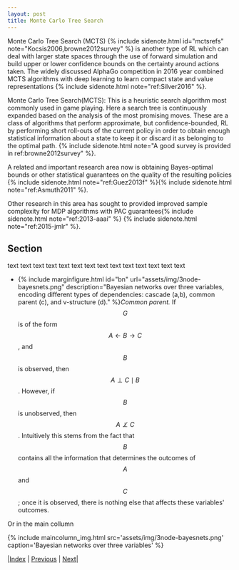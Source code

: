 ```yaml
---
layout: post
title: Monte Carlo Tree Search 
---
```


Monte Carlo Tree Search (MCTS) 
{% include sidenote.html id="mctsrefs" note="Kocsis2006,browne2012survey" %}
is another type of RL which can deal with larger state spaces through the use of forward simulation and build upper or lower confidence bounds on the certainty around actions taken. 
The widely discussed AlphaGo competition in 2016 year combined MCTS algorithms with deep learning to learn compact state and value representations {% include sidenote.html note="ref:Silver2016" %}.

Monte Carlo Tree Search(MCTS): This is a heuristic search algorithm most commonly used in game playing. Here a search tree is continuously expanded based on the analysis of the most promising moves.
These are a class of algorithms that perform approximate, but confidence-bounded, RL by performing short roll-outs of the current policy in order to obtain enough statistical information about a state to keep it or discard it as belonging to the optimal path. {% include sidenote.html note="A good survey is provided in ref:browne2012survey" %}.

A related and important research area now is obtaining Bayes-optimal bounds or other statistical guarantees on the quality of the resulting policies {% include sidenote.html note="ref:Guez2013f" %}{% include sidenote.html note="ref:Asmuth2011" %}. 

Other research in this area has sought to provided improved sample complexity for MDP algorithms with PAC guarantees{% include sidenote.html note="ref:2013-aaai" %} {% include sidenote.html note="ref:2015-jmlr" %}. 



## Section
text text 
text text 
text text 
text text 
text text 
text text 
text text 

- {% include marginfigure.html id="bn" url="assets/img/3node-bayesnets.png" description="Bayesian networks over three variables, encoding different types of dependencies: cascade (a,b), common parent (c), and v-structure (d)." %}*Common parent.* If $$G$$ is of the form $$A \leftarrow B \rightarrow C$$, and $$B$$ is observed, then $$A \perp C \mid B$$. However, if $$B$$ is unobserved, then $$A \not\perp C$$. Intuitively this stems from the fact that $$B$$ contains all the information that determines the outcomes of $$A$$ and $$C$$; once it is observed, there is nothing else that affects these variables' outcomes.

Or in the main collumn

{% include maincolumn_img.html src='assets/img/3node-bayesnets.png' caption='Bayesian networks over three variables' %}
<br/>

|[Index](../../) | [Previous](../../preliminaries/applications) | [Next](../undirected)|
